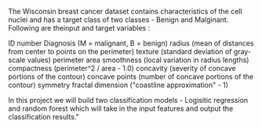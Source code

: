 The Wisconsin breast cancer dataset contains characteristics of the cell nuclei and has a target class of two classes - Benign and Malginant.
Following are theinput and target variables :

ID number
Diagnosis (M = malignant, B = benign)
radius (mean of distances from center to points on the perimeter)
texture (standard deviation of gray-scale values)
perimeter
area
smoothness (local variation in radius lengths)
compactness (perimeter^2 / area - 1.0)
concavity (severity of concave portions of the contour)
concave points (number of concave portions of the contour)
symmetry
fractal dimension ("coastline approximation" - 1)

In this project we will build two classification models - Logisitic regression and random forest which will take in the input features and output the classification results."
